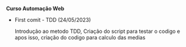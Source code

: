 **Curso Automação Web**

* First comit - TDD (24/05/2023)

  Introdução ao metodo TDD, Criação do script para testar o codigo e apos isso, criação do codigo para calculo das medias

